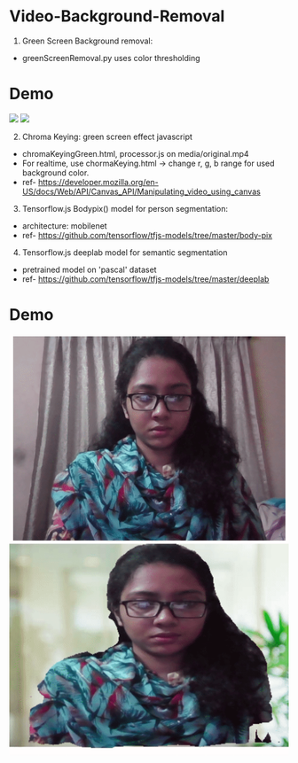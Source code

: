# Video-Background-Removal
1. Green Screen Background removal: 
* greenScreenRemoval.py uses color thresholding

# Demo
![](media/original.gif) ![](media/new.gif)

2. Chroma Keying: green screen effect javascript
* chromaKeyingGreen.html, processor.js on media/original.mp4
* For realtime, use chormaKeying.html -> change r, g, b range for used background color.
* ref- https://developer.mozilla.org/en-US/docs/Web/API/Canvas_API/Manipulating_video_using_canvas

3. Tensorflow.js Bodypix() model for person segmentation: 
* architecture: mobilenet
* ref- https://github.com/tensorflow/tfjs-models/tree/master/body-pix

4. Tensorflow.js deeplab model for semantic segmentation
* pretrained model on 'pascal' dataset 
* ref- https://github.com/tensorflow/tfjs-models/tree/master/deeplab

# Demo
![](media/deeplab.gif)

